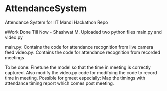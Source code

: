 # AttendanceSystem
Attendance System for IIT Mandi Hackathon Repo

#Work Done Till Now - Shashwat M. 
Uploaded two python files main.py and video.py

main.py: Contains the code for attendance recognition from live camera feed
video.py: Contains the code for attendance recognition from recorded meetings

To be done: Finetune the model so that the time in meeting is correctly captured. Also modify the video.py code for modifying the code to record time in meeting. 
Possible for gmeet especially: Map the timings with attendance timing report which comes post meeting. 
